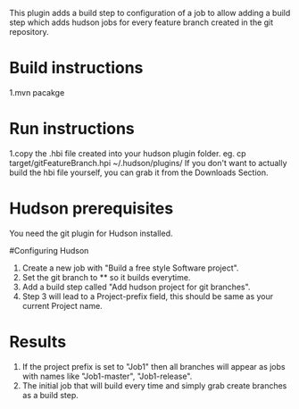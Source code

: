 This plugin adds a build step to configuration of a job to allow adding a build step which adds hudson jobs for every feature branch created in the git repository.
# Build instructions
1.mvn pacakge

# Run instructions
1.copy the .hbi file created into your hudson plugin folder.
  eg. cp target/gitFeatureBranch.hpi ~/.hudson/plugins/
If you don't want to actually build the hbi file yourself, you can grab it from the Downloads Section.

# Hudson prerequisites
You need the git plugin for Hudson installed.

#Configuring Hudson
1. Create a new job with "Build a free style Software project".
2. Set the git branch to ** so it builds everytime.
3. Add a build step called "Add hudson project for git branches".
4. Step 3 will lead to a Project-prefix field, this should be same as your current Project name.

# Results
1. If the project prefix is set to "Job1" then all branches will appear as jobs with names like "Job1-master", "Job1-release".
2. The initial job that will build every time and simply grab create branches as a build step.



